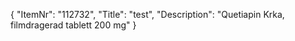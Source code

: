 {
  "ItemNr": "112732",
  "Title": "test",
  "Description": "Quetiapin Krka, filmdragerad tablett 200 mg"
}